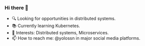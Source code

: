 ### Hi there 👋

- 🔍 Looking for opportunities in distributed systems.
- 📚 Currently learning Kubernetes.
- 🤔 Interests: Distributed systems, Microservices.
- 📫 How to reach me: @yolossn in major social media platforms.

